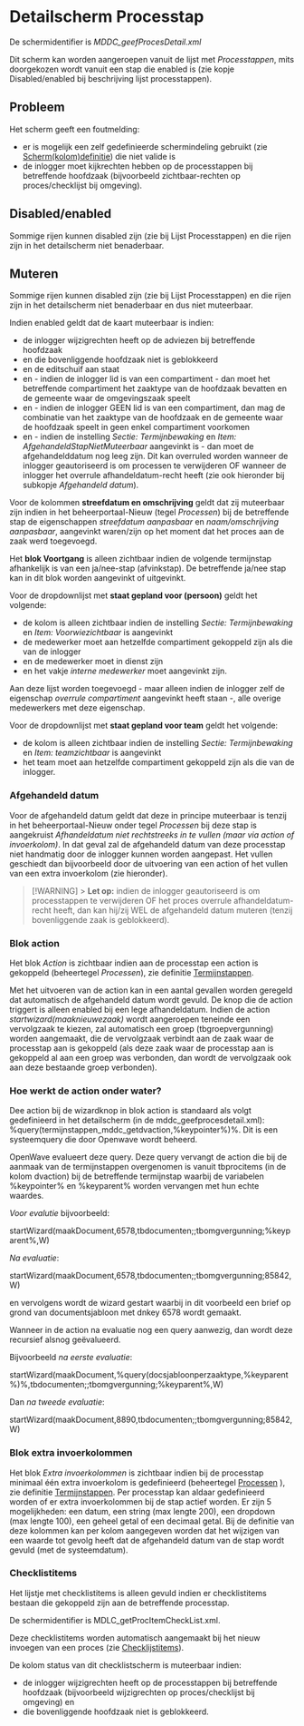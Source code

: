 # Detailscherm Processtap

De schermidentifier is _MDDC_geefProcesDetail.xml_

Dit scherm kan worden aangeroepen vanuit de lijst met _Processtappen_, mits doorgekozen wordt vanuit een stap die enabled is (zie kopje Disabled/enabled bij beschrijving lijst processtappen).

## Probleem

Het scherm geeft een foutmelding:

- er is mogelijk een zelf gedefinieerde schermindeling gebruikt (zie [Scherm(kolom)definitie](/docs/instellen_inrichten/schermdefinitie/README.md)) die niet valide is
- de inlogger moet kijkrechten hebben op de processtappen bij betreffende hoofdzaak (bijvoorbeeld zichtbaar-rechten op proces/checklijst bij omgeving).

## Disabled/enabled

Sommige rijen kunnen disabled zijn (zie bij Lijst Processtappen) en die rijen zijn in het detailscherm niet benaderbaar.

## Muteren

Sommige rijen kunnen disabled zijn (zie bij Lijst Processtappen) en die rijen zijn in het detailscherm niet benaderbaar en dus niet muteerbaar.

Indien enabled geldt dat de kaart muteerbaar is indien:

- de inlogger wijzigrechten heeft op de adviezen bij betreffende hoofdzaak
- en die bovenliggende hoofdzaak niet is geblokkeerd
- en de editschuif aan staat
- en - indien de inlogger lid is van een compartiment - dan moet het betreffende compartiment het zaaktype van de hoofdzaak bevatten en de gemeente waar de omgevingszaak speelt
- en - indien de inlogger GEEN lid is van een compartiment, dan mag de combinatie van het zaaktype van de hoofdzaak en de gemeente waar de hoofdzaak speelt in geen enkel compartiment voorkomen
- en - indien de instelling _Sectie: Termijnbewaking_ en _Item: AfgehandeldStapNietMuteerbaar_ aangevinkt is - dan moet de afgehandelddatum nog leeg zijn. Dit kan overruled worden wanneer de inlogger geautoriseerd is om processen te verwijderen OF wanneer de inlogger het overrule afhandeldatum-recht heeft (zie ook hieronder bij subkopje _Afgehandeld datum_).

Voor de kolommen **streefdatum en omschrijving** geldt dat zij muteerbaar zijn indien in het beheerportaal-Nieuw (tegel _Processen_) bij de betreffende stap de eigenschappen _streefdatum aanpasbaar_ en _naam/omschrijving aanpasbaar_, aangevinkt waren/zijn op het moment dat het proces aan de zaak werd toegevoegd.

Het **blok Voortgang** is alleen zichtbaar indien de volgende termijnstap afhankelijk is van een ja/nee-stap (afvinkstap). De betreffende ja/nee stap kan in dit blok worden aangevinkt of uitgevinkt.

Voor de dropdownlijst met **staat gepland voor (persoon)** geldt het volgende:

- de kolom is alleen zichtbaar indien de instelling _Sectie: Termijnbewaking_ en _Item: Voorwiezichtbaar_ is aangevinkt
- de medewerker moet aan hetzelfde compartiment gekoppeld zijn als die van de inlogger
- en de medewerker moet in dienst zijn
- en het vakje _interne medewerker_ moet aangevinkt zijn.

Aan deze lijst worden toegevoegd - maar alleen indien de inlogger zelf de eigenschap _overrule compartiment_ aangevinkt heeft staan -, alle overige medewerkers met deze eigenschap.

Voor de dropdownlijst met **staat gepland voor team** geldt het volgende:

- de kolom is alleen zichtbaar indien de instelling _Sectie: Termijnbewaking_ en _Item: teamzichtbaar_ is aangevinkt
- het team moet aan hetzelfde compartiment gekoppeld zijn als die van de inlogger.

### Afgehandeld datum

Voor de afgehandeld datum geldt dat deze in principe muteerbaar is tenzij in het beheerportaal-Nieuw onder tegel _Processen_ bij deze stap is aangekruist _Afhandeldatum niet rechtstreeks in te vullen (maar via action of invoerkolom)_. In dat geval zal de afgehandeld datum van deze processtap niet handmatig door de inlogger kunnen worden aangepast. Het vullen geschiedt dan bijvoorbeeld door de uitvoering van een action of het vullen van een extra invoerkolom (zie hieronder).

> [!WARNING] > **Let op:** indien de inlogger geautoriseerd is om processtappen te verwijderen OF het proces overrule afhandeldatum-recht heeft, dan kan hij/zij WEL de afgehandeld datum muteren (tenzij bovenliggende zaak is geblokkeerd).

### Blok action

Het blok _Action_ is zichtbaar indien aan de processtap een action is gekoppeld (beheertegel _Processen_), zie definitie [Termijnstappen](/docs/instellen_inrichten/inrichting_processen/termijnstappen.md).

Met het uitvoeren van de action kan in een aantal gevallen worden geregeld dat automatisch de afgehandeld datum wordt gevuld. De knop die de action triggert is alleen enabled bij een lege afhandeldatum. Indien de action _startwizard(maaknieuwezaak)_ wordt aangeroepen teneinde een vervolgzaak te kiezen, zal automatisch een groep (tbgroepvergunning) worden aangemaakt, die de vervolgzaak verbindt aan de zaak waar de processtap aan is gekoppeld (als deze zaak waar de processtap aan is gekoppeld al aan een groep was verbonden, dan wordt de vervolgzaak ook aan deze bestaande groep verbonden).

### Hoe werkt de action onder water?

Dee action bij de wizardknop in blok action is standaard als volgt gedefinieerd in het detailscherm (in de mddc_geefprocesdetail.xml): %query(termijnstappen_mddc_getdvaction,%keypointer%)%. Dit is een systeemquery die door Openwave wordt beheerd.

OpenWave evalueert deze query. Deze query vervangt de action die bij de aanmaak van de termijnstappen overgenomen is vanuit tbprocitems (in de kolom dvaction) bij de betreffende termijnstap waarbij de variabelen %keypointer% en %keyparent% worden vervangen met hun echte waardes.

_Voor evalutie_ bijvoorbeeld:

startWizard(maakDocument,6578,tbdocumenten;;tbomgvergunning;%keyparent%,W)

_Na evaluatie_:

startWizard(maakDocument,6578,tbdocumenten;;tbomgvergunning;85842,W)

en vervolgens wordt de wizard gestart waarbij in dit voorbeeld een brief op grond van documentsjabloon met dnkey 6578 wordt gemaakt.

Wanneer in de action na evaluatie nog een query aanwezig, dan wordt deze recursief alsnog geëvalueerd.

Bijvoorbeeld _na eerste evaluatie_:

startWizard(maakDocument,%query(docsjabloonperzaaktype,%keyparent%)%,tbdocumenten;;tbomgvergunning;%keyparent%,W)

Dan _na tweede evaluatie_:

startWizard(maakDocument,8890,tbdocumenten;;tbomgvergunning;85842,W)

### Blok extra invoerkolommen

Het blok _Extra invoerkolommen_ is zichtbaar indien bij de processtap minimaal één extra invoerkolom is gedefinieerd (beheertegel [Processen](/docs/probleemoplossing/module_overstijgende_schermen/processen/README.md) ), zie definitie [Termijnstappen](/docs/instellen_inrichten/inrichting_processen/termijnstappen.md). Per processtap kan aldaar gedefinieerd worden of er extra invoerkolommen bij de stap actief worden. Er zijn 5 mogelijkheden: een datum, een string (max lengte 200), een dropdown (max lengte 100), een geheel getal of een decimaal getal. Bij de definitie van deze kolommen kan per kolom aangegeven worden dat het wijzigen van een waarde tot gevolg heeft dat de afgehandeld datum van de stap wordt gevuld (met de systeemdatum).

### Checklistitems

Het lijstje met checklistitems is alleen gevuld indien er checklistitems bestaan die gekoppeld zijn aan de betreffende processtap.

De schermidentifier is MDLC_getProcItemCheckList.xml.

Deze checklistitems worden automatisch aangemaakt bij het nieuw invoegen van een proces (zie [Checklijstitems](/docs/probleemoplossing/module_overstijgende_schermen/checklijsten/lijst_checklistitems.md)).

De kolom status van dit checklistscherm is muteerbaar indien:

- de inlogger wijzigrechten heeft op de processtappen bij betreffende hoofdzaak (bijvoorbeeld wijzigrechten op proces/checklijst bij omgeving) en
- die bovenliggende hoofdzaak niet is geblokkeerd.
